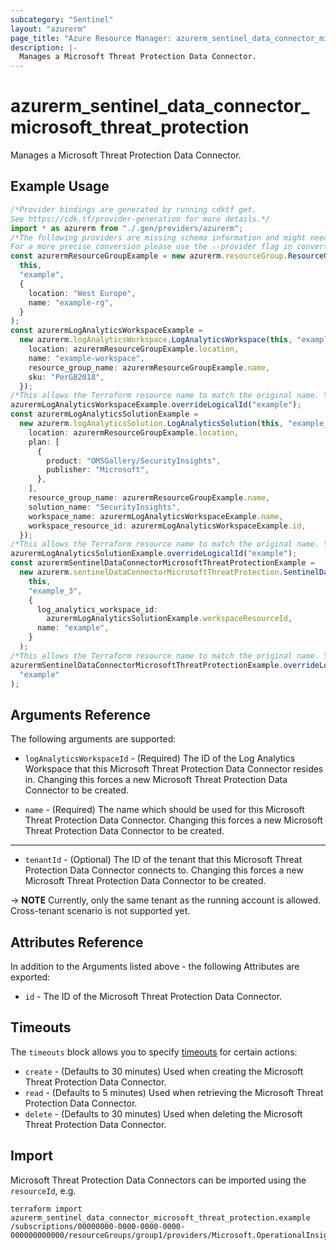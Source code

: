 ```yaml
---
subcategory: "Sentinel"
layout: "azurerm"
page_title: "Azure Resource Manager: azurerm_sentinel_data_connector_microsoft_threat_protection"
description: |-
  Manages a Microsoft Threat Protection Data Connector.
---
```


# azurerm\_sentinel\_data\_connector\_microsoft\_threat\_protection

Manages a Microsoft Threat Protection Data Connector.

## Example Usage

```typescript
/*Provider bindings are generated by running cdktf get.
See https://cdk.tf/provider-generation for more details.*/
import * as azurerm from "./.gen/providers/azurerm";
/*The following providers are missing schema information and might need manual adjustments to synthesize correctly: azurerm.
For a more precise conversion please use the --provider flag in convert.*/
const azurermResourceGroupExample = new azurerm.resourceGroup.ResourceGroup(
  this,
  "example",
  {
    location: "West Europe",
    name: "example-rg",
  }
);
const azurermLogAnalyticsWorkspaceExample =
  new azurerm.logAnalyticsWorkspace.LogAnalyticsWorkspace(this, "example_1", {
    location: azurermResourceGroupExample.location,
    name: "example-workspace",
    resource_group_name: azurermResourceGroupExample.name,
    sku: "PerGB2018",
  });
/*This allows the Terraform resource name to match the original name. You can remove the call if you don't need them to match.*/
azurermLogAnalyticsWorkspaceExample.overrideLogicalId("example");
const azurermLogAnalyticsSolutionExample =
  new azurerm.logAnalyticsSolution.LogAnalyticsSolution(this, "example_2", {
    location: azurermResourceGroupExample.location,
    plan: [
      {
        product: "OMSGallery/SecurityInsights",
        publisher: "Microsoft",
      },
    ],
    resource_group_name: azurermResourceGroupExample.name,
    solution_name: "SecurityInsights",
    workspace_name: azurermLogAnalyticsWorkspaceExample.name,
    workspace_resource_id: azurermLogAnalyticsWorkspaceExample.id,
  });
/*This allows the Terraform resource name to match the original name. You can remove the call if you don't need them to match.*/
azurermLogAnalyticsSolutionExample.overrideLogicalId("example");
const azurermSentinelDataConnectorMicrosoftThreatProtectionExample =
  new azurerm.sentinelDataConnectorMicrosoftThreatProtection.SentinelDataConnectorMicrosoftThreatProtection(
    this,
    "example_3",
    {
      log_analytics_workspace_id:
        azurermLogAnalyticsSolutionExample.workspaceResourceId,
      name: "example",
    }
  );
/*This allows the Terraform resource name to match the original name. You can remove the call if you don't need them to match.*/
azurermSentinelDataConnectorMicrosoftThreatProtectionExample.overrideLogicalId(
  "example"
);

```

## Arguments Reference

The following arguments are supported:

*   `logAnalyticsWorkspaceId` - (Required) The ID of the Log Analytics Workspace that this Microsoft Threat Protection Data Connector resides in. Changing this forces a new Microsoft Threat Protection Data Connector to be created.

*   `name` - (Required) The name which should be used for this Microsoft Threat Protection Data Connector. Changing this forces a new Microsoft Threat Protection Data Connector to be created.

***

* `tenantId` - (Optional) The ID of the tenant that this Microsoft Threat Protection Data Connector connects to. Changing this forces a new Microsoft Threat Protection Data Connector to be created.

\-> **NOTE** Currently, only the same tenant as the running account is allowed. Cross-tenant scenario is not supported yet.

## Attributes Reference

In addition to the Arguments listed above - the following Attributes are exported:

* `id` - The ID of the Microsoft Threat Protection Data Connector.

## Timeouts

The `timeouts` block allows you to specify [timeouts](https://www.terraform.io/language/resources/syntax#operation-timeouts) for certain actions:

* `create` - (Defaults to 30 minutes) Used when creating the Microsoft Threat Protection Data Connector.
* `read` - (Defaults to 5 minutes) Used when retrieving the Microsoft Threat Protection Data Connector.
* `delete` - (Defaults to 30 minutes) Used when deleting the Microsoft Threat Protection Data Connector.

## Import

Microsoft Threat Protection Data Connectors can be imported using the `resourceId`, e.g.

```shell
terraform import azurerm_sentinel_data_connector_microsoft_threat_protection.example /subscriptions/00000000-0000-0000-0000-000000000000/resourceGroups/group1/providers/Microsoft.OperationalInsights/workspaces/workspace1/providers/Microsoft.SecurityInsights/dataConnectors/dc1
```
